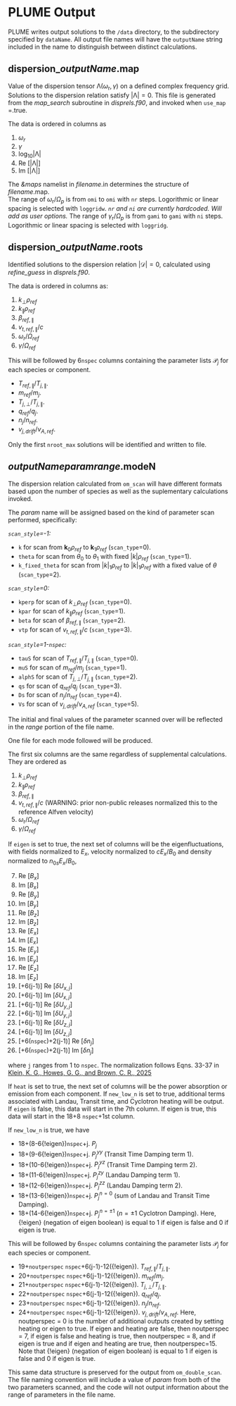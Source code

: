 # PLUME Output

PLUME writes output solutions to the `/data` directory, to the subdirectory specified by `dataName`.
All output file names will have the `outputName` string included in the name to distinguish between distinct calculations. 

## dispersion_*outputName*.map

Value of the dispersion tensor $\mathcal{\Lambda}(\omega_{\textrm{r}},\gamma)$ on a defined complex frequency grid.  
Solutions to the dispersion relation satisfy $|\mathcal{\Lambda}|  =0$.
This file is generated from the *map_search* subroutine in *disprels.f90*, and invoked when `use_map` =.true. 

The data is ordered in columns as  
1. $\omega_r$  
2. $\gamma$   
3. $\log_{10} |\mathcal{\Lambda}|$  
4. Re $[|\mathcal{\Lambda}|]$  
5. Im $[|\mathcal{\Lambda}|]$  

The *&maps* namelist in *filename*.in determines the structure of *filename*.map.  
The range of $\omega_{\textrm{r}}/\Omega_p$ is from `omi` to `omi` with `nr` steps. Logorithmic or linear spacing is selected with `loggridw`. *`nr` and `ni` are currently hardcoded. Will add as user options.*
The range of $\gamma_{\textrm{r}}/\Omega_p$ is from `gami` to `gami` with `ni` steps. Logorithmic or linear spacing is selected with `loggridg`.

## dispersion_*outputName*.roots

Identified solutions to the dispersion relation $|\mathcal{D}|  =0$, calculated using *refine_guess* in *disprels.f90*.

The data is ordered in columns as:
1. $k_\perp \rho_{ref}$
2. $k_\parallel \rho_{ref}$
3. $\beta_{ref,\parallel}$
4. $v_{t,ref,\parallel}/c$
5. $\omega_{r}/\Omega_{ref}$
6. $\gamma/\Omega_{ref}$

This will be followed by 6`nspec` columns containing the parameter lists $\mathcal{P}_j$ for each species or component.
- $T_{ref,\parallel}/T_{j,\parallel}$.
- $m_{ref}/m_{j}$.
- $T_{j,\perp}/T_{j,\parallel}$.
- $q_{ref}/q_{j}$.
- $n_{j}/n_{ref}$.
- $v_{j,drift}/v_{A,ref}$.

Only the first `nroot_max` solutions will be identified and written to file.

## *outputName*_*param*_*range*.modeN

The dispersion relation calculated from `om_scan` will have different formats based upon the number of species as well as the suplementary calculations invoked.

The *param* name will be assigned based on the kind of parameter scan performed, specifically:

*`scan_style`=-1:*

- `k` for scan from $\textbf{k}_0 \rho_{ref}$ to $\textbf{k}_1 \rho_{ref}$ (`scan_type`=0).
- `theta` for scan from $\theta_0$ to $\theta_1$ with fixed $|k|\rho_{ref}$ (`scan_type`=1).
- `k_fixed_theta` for scan from $|k|_1\rho_{ref}$ to $|k|_1\rho_{ref}$ with a fixed value of $\theta$ (`scan_type`=2).

*`scan_style`=0:*

- `kperp` for scan of $k_\perp \rho_{ref}$ (`scan_type`=0).
- `kpar` for scan of $k_\parallel \rho_{ref}$ (`scan_type`=1).
- `beta` for scan of $\beta_{ref,\parallel}$ (`scan_type`=2).
- `vtp` for scan of $v_{t,ref,\parallel}/c$ (`scan_type`=3).

*`scan_style`=1-`nspec`:*

- `tauS` for scan of $T_{ref,\parallel}/T_{j,\parallel}$ (`scan_type`=0).
- `muS` for scan of $m_{ref}/m_{j}$ (`scan_type`=1).
- `alphS` for scan of $T_{j,\perp}/T_{j,\parallel}$ (`scan_type`=2).
- `qs` for scan of $q_{ref}/q_{j}$ (`scan_type`=3).
- `Ds` for scan of $n_{j}/n_{ref}$ (`scan_type`=4).
- `Vs` for scan of $v_{j,drift}/v_{A,ref}$ (`scan_type`=5).

The initial and final values of the parameter scanned over will be reflected in the *range* portion of the file name.

One file for each mode followed will be produced.

The first six columns are the same regardless of supplemental calculations.
They are ordered as
1. $k_\perp \rho_{ref}$
2. $k_\parallel \rho_{ref}$
3. $\beta_{ref,\parallel}$
4. $v_{t,ref,\parallel}/c$ (WARNING: prior non-public releases normalized this to the reference Alfven velocity)
5. $\omega_{\textrm{r}}/\Omega_{ref}$   
6. $\gamma/\Omega_{ref}$

If `eigen` is set to true, the next set of columns will be the eigenfluctuations, with fields normalized to $E_x$, velocity normalized to $c E_x/B_0$ and density normalized to $n_{0s} E_x/B_0$, 

7. Re $[B_x]$   
8. Im $[B_x]$   
9. Re $[B_y]$   
10. Im $[B_y]$   
11. Re $[B_z]$   
12. Im $[B_z]$   
13. Re $[E_x]$   
14. Im $[E_x]$   
15. Re $[E_y]$   
16. Im $[E_y]$   
17. Re $[E_z]$   
18. Im $[E_z]$   
19. [+6(j-1)] Re $[\delta U_{x,j}]$   
20. [+6(j-1)] Im $[\delta U_{x,j}]$   
21. [+6(j-1)] Re $[\delta U_{y,j}]$   
22. [+6(j-1)] Im $[\delta U_{y,j}]$   
23. [+6(j-1)] Re $[\delta U_{z,j}]$   
24. [+6(j-1)] Im $[\delta U_{z,j}]$   
19. [+6(`nspec`)+2(j-1)] Re $[\delta n_{j}]$   
20. [+6(`nspec`)+2(j-1)] Im $[\delta n_{j}]$ 

where `j` ranges from 1 to `nspec`.
The normalization follows Eqns. 33-37 in [Klein, K. G., Howes, G. G.,
and Brown, C. R., 2025](https://iopscience.iop.org/article/10.3847/2515-5172/add1c2)

If `heat` is set to true, the next set of columns will be the power absorption or emission from each component. If `new_low_n` is set to true, additional terms associated with Landau, Transit time, and Cyclotron heating will be output. If `eigen` is false, this data will start in the 7th column. If eigen is true, this data will start in the 18+8 `nspec`+1st column.

If `new_low_n` is true, we have

- 18+(8-6{!eigen})`nspec`+j. $P_j$
- 18+(9-6{!eigen})`nspec`+j. $P_j^{yy}$ (Transit Time Damping term 1).
- 18+(10-6{!eigen})`nspec`+j. $P_j^{yz}$ (Transit Time Damping term 2).
- 18+(11-6{!eigen})`nspec`+j. $P_j^{zy}$ (Landau Damping term 1).
- 18+(12-6{!eigen})`nspec`+j. $P_j^{zz}$ (Landau Damping term 2).
- 18+(13-6{!eigen})`nspec`+j. $P_j^{n=0}$ (sum of Landau and Transit Time Damping).
- 18+(14-6{!eigen})`nspec`+j. $P_j^{n=\pm 1}$ ($n=\pm 1$ Cyclotron Damping).
Here, {!eigen} (negation of eigen boolean) is equal to 1 if eigen is false and 0 if eigen is true.

This will be followed by 6`nspec` columns containing the parameter lists $\mathcal{P}_j$ for each species or component. 
- 19+`noutperspec` `nspec`+6(j-1)-12({!eigen}). $T_{ref,\parallel}/T_{j,\parallel}$.
- 20+`noutperspec` `nspec`+6(j-1)-12({!eigen}). $m_{ref}/m_{j}$.
- 21+`noutperspec` `nspec`+6(j-1)-12({!eigen}). $T_{j,\perp}/T_{j,\parallel}$.
- 22+`noutperspec` `nspec`+6(j-1)-12({!eigen}). $q_{ref}/q_{j}$.
- 23+`noutperspec` `nspec`+6(j-1)-12({!eigen}). $n_{j}/n_{ref}$.
- 24+`noutperspec` `nspec`+6(j-1)-12({!eigen}). $v_{j,drift}/v_{A,ref}$.
Here, noutperspec = 0 is the number of additional outputs created by setting heating or eigen to true. If eigen and heating are false, then noutperspec = 7, if eigen is false and heating is true, then noutperspec = 8, and if eigen is true and if eigen and heating are true, then noutperspec=15. Note that {!eigen} (negation of eigen boolean) is equal to 1 if eigen is false and 0 if eigen is true.

This same data structure is preserved for the output from `om_double_scan`.
The file naming convention will include a value of *param* from both of the two parameters scanned, and the code will not output information about the range of parameters in the file name.
